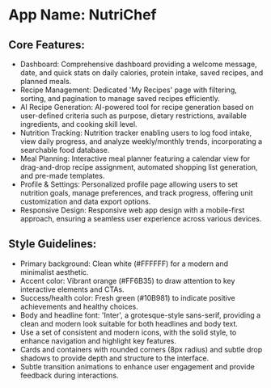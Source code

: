 # **App Name**: NutriChef

## Core Features:

- Dashboard: Comprehensive dashboard providing a welcome message, date, and quick stats on daily calories, protein intake, saved recipes, and planned meals.
- Recipe Management: Dedicated 'My Recipes' page with filtering, sorting, and pagination to manage saved recipes efficiently.
- AI Recipe Generation: AI-powered tool for recipe generation based on user-defined criteria such as purpose, dietary restrictions, available ingredients, and cooking skill level.
- Nutrition Tracking: Nutrition tracker enabling users to log food intake, view daily progress, and analyze weekly/monthly trends, incorporating a searchable food database.
- Meal Planning: Interactive meal planner featuring a calendar view for drag-and-drop recipe assignment, automated shopping list generation, and pre-made templates.
- Profile & Settings: Personalized profile page allowing users to set nutrition goals, manage preferences, and track progress, offering unit customization and data export options.
- Responsive Design: Responsive web app design with a mobile-first approach, ensuring a seamless user experience across various devices.

## Style Guidelines:

- Primary background: Clean white (#FFFFFF) for a modern and minimalist aesthetic.
- Accent color: Vibrant orange (#FF6B35) to draw attention to key interactive elements and CTAs.
- Success/health color: Fresh green (#10B981) to indicate positive achievements and healthy choices.
- Body and headline font: 'Inter', a grotesque-style sans-serif, providing a clean and modern look suitable for both headlines and body text.
- Use a set of consistent and modern icons, with the solid style, to enhance navigation and highlight key features.
- Cards and containers with rounded corners (8px radius) and subtle drop shadows to provide depth and structure to the interface.
- Subtle transition animations to enhance user engagement and provide feedback during interactions.